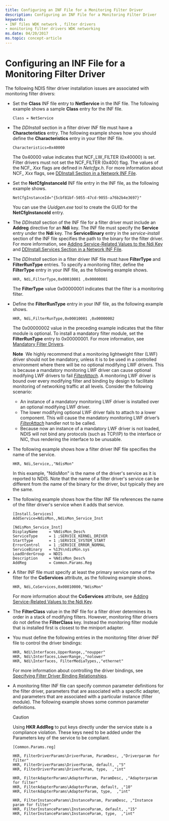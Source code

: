 ```yaml
---
title: Configuring an INF File for a Monitoring Filter Driver
description: Configuring an INF File for a Monitoring Filter Driver
keywords:
- INF files WDK network , filter drivers
- monitoring filter drivers WDK networking
ms.date: 04/20/2017
ms.topic: concept-article
---
```


# Configuring an INF File for a Monitoring Filter Driver





The following NDIS filter driver installation issues are associated with monitoring filter drivers:

-   Set the **Class** INF file entry to **NetService** in the INF file. The following example shows a sample **Class** entry for the INF file.
    ```INF
    Class = NetService
    ```

-   The *DDInstall* section in a filter driver INF file must have a **Characteristics** entry. The following example shows how you should define the **Characteristics** entry in your filter INF file.

    ```INF
    Characteristics=0x40000
    ```

    The 0x40000 value indicates that NCF\_LW\_FILTER (0x40000) is set. Filter drivers must not set the NCF\_FILTER (0x400) flag. The values of the NCF\_ *Xxx* flags are defined in *Netcfgx.h*. For more information about NCF\_ *Xxx* flags, see [DDInstall Section in a Network INF File](ddinstall-section-in-a-network-inf-file.md).

-   Set the **NetCfgInstanceId** INF file entry in the INF file, as the following example shows.

    ```INF
    NetCfgInstanceId="{5cbf81bf-5055-47cd-9055-a76b2b4e3697}"
    ```

    You can use the *Uuidgen.exe* tool to create the GUID for the **NetCfgInstanceId** entry.

-   The *DDInstall* section of the INF file for a filter driver must include an **Addreg** directive for an **Ndi** key. The INF file must specify the **Service** entry under the **Ndi** key. The **ServiceBinary** entry in the *service-install* section of the INF file specifies the path to the binary for the filter driver. For more information, see [Adding Service-Related Values to the Ndi Key](adding-service-related-values-to-the-ndi-key.md) and [DDInstall.Services Section in a Network INF File](ddinstall-services-section-in-a-network-inf-file.md).

-   The *DDInstall* section in a filter driver INF file must have **FilterType** and **FilterRunType** entries. To specify a monitoring filter, define the **FilterType** entry in your INF file, as the following example shows.

    ```INF
    HKR, Ndi,FilterType,0x00010001 ,0x00000001
    ```

    The **FilterType** value 0x00000001 indicates that the filter is a monitoring filter.

-   Define the **FilterRunType** entry in your INF file, as the following example shows.

    ```INF
    HKR, Ndi,FilterRunType,0x00010001 ,0x00000002
    ```

    The 0x00000002 value in the preceding example indicates that the filter module is optional. To install a mandatory filter module, set the **FilterRunType** entry to 0x00000001. For more information, see [Mandatory Filter Drivers](mandatory-filter-drivers.md).

    **Note**  We highly recommend that a monitoring lightweight filter (LWF) driver should not be mandatory, unless it is to be used in a controlled environment where there will be no optional modifying LWF drivers. This is because a mandatory monitoring LWF driver can cause optional modifying LWF drivers to fail [*FilterAttach*](/windows-hardware/drivers/ddi/ndis/nc-ndis-filter_attach). A monitoring LWF driver is bound over every modifying filter and binding by design to facilitate monitoring of networking traffic at all levels. Consider the following scenario:
    -   An instance of a mandatory monitoring LWF driver is installed over an optional modifying LWF driver.
    -   The lower modifying optional LWF driver fails to attach to a lower component. This will cause the mandatory monitoring LWF driver’s [*FilterAttach*](/windows-hardware/drivers/ddi/ndis/nc-ndis-filter_attach) handler not to be called.
    -   Because now an instance of a mandatory LWF driver is not loaded, NDIS will not bind any protocols (such as TCP/IP) to the interface or NIC, thus rendering the interface to be unusable.

     

-   The following example shows how a filter driver INF file specifies the name of the service.

    ```INF
    HKR, Ndi,Service,,"NdisMon"
    ```

    In this example, "NdisMon" is the name of the driver's service as it is reported to NDIS. Note that the name of a filter driver's service can be different from the name of the binary for the driver, but typically they are the same.

-   The following example shows how the filter INF file references the name of the filter driver's service when it adds that service.
    ```INF
    [Install.Services]
    AddService=NdisMon,,NdisMon_Service_Inst

    [NdisMon_Service_Inst]
    DisplayName     = %NdisMon_Desc%
    ServiceType     = 1 ;SERVICE_KERNEL_DRIVER
    StartType       = 1 ;SERVICE_SYSTEM_START
    ErrorControl    = 1 ;SERVICE_ERROR_NORMAL
    ServiceBinary   = %13%\ndisMon.sys
    LoadOrderGroup  = NDIS
    Description     = %NdisMon_Desc%
    AddReg          = Common.Params.Reg
    ```

-   A filter INF file must specify at least the primary service name of the filter for the **CoServices** attribute, as the following example shows.

    ```INF
    HKR, Ndi,CoServices,0x00010000,"NdisMon"
    ```

    For more information about the **CoServices** attribute, see [Adding Service-Related Values to the Ndi Key](adding-service-related-values-to-the-ndi-key.md).

-   The **FilterClass** value in the INF file for a filter driver determines its order in a stack of modifying filters. However, monitoring filter drivers do not define the **FilterClass** key. Instead the monitoring filter module that is installed first is closest to the miniport adapter.

-   You must define the following entries in the monitoring filter driver INF file to control the driver bindings:

    ```INF
    HKR, Ndi\Interfaces,UpperRange,,"noupper"
    HKR, Ndi\Interfaces,LowerRange,,"nolower"
    HKR, Ndi\Interfaces, FilterMediaTypes,,"ethernet"
    ```

    For more information about controlling the driver bindings, see [Specifying Filter Driver Binding Relationships](specifying-filter-driver-binding-relationships.md).

- A monitoring filter INF file can specify common parameter definitions for the filter driver, parameters that are associated with a specific adapter, and parameters that are associated with a particular instance (filter module). The following example shows some common parameter definitions.

    > [!CAUTION]
    > Using **HKR AddReg** to put keys directly under the service state is a compliance violation. These keys need to be added under the Parameters key of the service to be compliant.

    ```INF
    [Common.Params.reg]

    HKR, FilterDriverParams\DriverParam, ParamDesc, ,"Driverparam for filter"
    HKR, FilterDriverParams\DriverParam, default, ,"5"
    HKR, FilterDriverParams\DriverParam, type,  ,"int"

    HKR, FilterAdapterParams\AdapterParam, ParamDesc, ,"Adapterparam for filter"
    HKR, FilterAdapterParams\AdapterParam, default, ,"10"
    HKR, FilterAdapterParams\AdapterParam, type,  ,"int"

    HKR, FilterInstanceParams\InstanceParam, ParamDesc, ,"Instance param for filter"
    HKR, FilterInstanceParams\InstanceParam, default, ,"15"
    HKR, FilterInstanceParams\InstanceParam, type,  ,"int"
    ```

 

